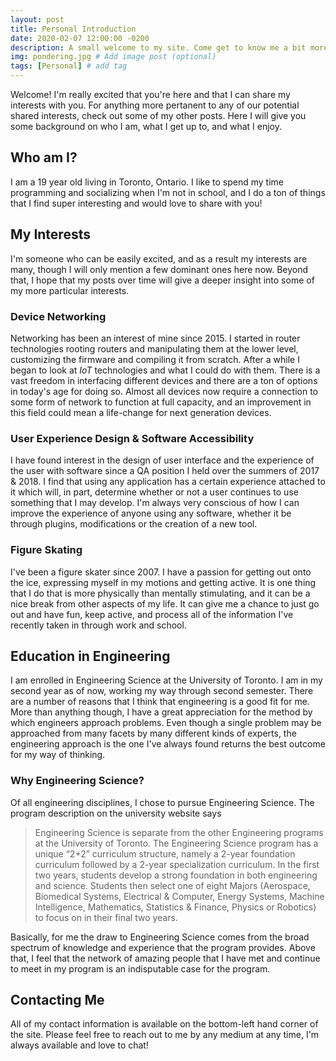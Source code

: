 ```yaml
---
layout: post
title: Personal Introduction
date: 2020-02-07 12:00:00 -0200
description: A small welcome to my site. Come get to know me a bit more and find out where I come from. # Add post description (optional)
img: pondering.jpg # Add image post (optional)
tags: [Personal] # add tag
---
```


Welcome! I'm really excited that you're here and that I can share my interests with you. For anything more pertanent to any of our potential shared interests, check out some of my other posts. Here I will give you some background on who I am, what I get up to, and what I enjoy.

## Who am I?

I am a 19 year old living in Toronto, Ontario. I like to spend my time programming and socializing when I'm not in school, and I do a ton of things that I find super interesting and would love to share with you!

## My Interests

I'm someone who can be easily excited, and as a result my interests are many, though I will only mention a few dominant ones here now. Beyond that, I hope that my posts over time will give a deeper insight into some of my more particular interests. 

### Device Networking

Networking has been an interest of mine since 2015. I started in router technologies rooting routers and manipulating them at the lower level, customizing the firmware and compiling it from scratch. After a while I began to look at *IoT* technologies and what I could do with them. There is a vast freedom in interfacing different devices and there are a ton of options in today's age for doing so. Almost all devices now require a connection to some form of network to function at full capacity, and an improvement in this field could mean a life-change for next generation devices.

### User Experience Design & Software Accessibility

I have found interest in the design of user interface and the experience of the user with software since a QA position I held over the summers of 2017 & 2018. I find that using any application has a certain experience attached to it which will, in part, determine whether or not a user continues to use something that I may develop. I'm always very conscious of how I can improve the experience of anyone using any software, whether it be through plugins, modifications or the creation of a new tool.

### Figure Skating

I've been a figure skater since 2007. I have a passion for getting out onto the ice, expressing myself in my motions and getting active. It is one thing that I do that is more physically than mentally stimulating, and it can be a nice break from other aspects of my life. It can give me a chance to just go out and have fun, keep active, and process all of the information I've recently taken in through work and school.

## Education in Engineering

I am enrolled in Engineering Science at the University of Toronto. I am in my second year as of now, working my way through second semester. There are a number of reasons that I think that engineering is a good fit for me. More than anything though, I have a great appreciation for the method by which engineers approach problems. Even though a single problem may be approached from many facets by many different kinds of experts, the engineering approach is the one I've always found returns the best outcome for my way of thinking.

### Why Engineering Science?

Of all engineering disciplines, I chose to pursue Engineering Science. The program description on the university website says

> Engineering Science is separate from the other Engineering programs at the University of Toronto. The Engineering Science program has a unique “2+2” curriculum structure, namely a 2-year foundation curriculum followed by a 2-year specialization curriculum. In the first two years, students develop a strong foundation in both engineering and science. Students then select one of eight Majors (Aerospace, Biomedical Systems, Electrical & Computer, Energy Systems, Machine Intelligence, Mathematics, Statistics & Finance, Physics or Robotics) to focus on in their final two years.

Basically, for me the draw to Engineering Science comes from the broad spectrum of knowledge and experience that the program provides. Above that, I feel that the network of amazing people that I have met and continue to meet in my program is an indisputable case for the program.

## Contacting Me

All of my contact information is available on the bottom-left hand corner of the site. Please feel free to reach out to me by any medium at any time, I'm always available and love to chat!